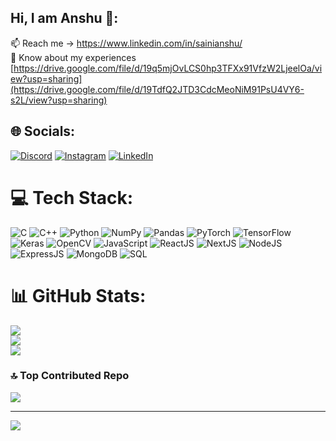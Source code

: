 ## Hi, I am Anshu 👋:
 
 📫 Reach me -> https://www.linkedin.com/in/sainianshu/<br> 
 📄 Know about my experiences [https://drive.google.com/file/d/19q5mjOvLCS0hp3TFXx91VfzW2LjeelOa/view?usp=sharing](https://drive.google.com/file/d/19TdfQ2JTD3CdcMeoNiM91PsU4VY6-s2L/view?usp=sharing)<br>
  

## 🌐 Socials:
[![Discord](https://img.shields.io/badge/Discord-%237289DA.svg?logo=discord&logoColor=white)](https://discord.gg/anshu1421) [![Instagram](https://img.shields.io/badge/Instagram-%23E4405F.svg?logo=Instagram&logoColor=white)](https://instagram.com/_0anshu1_) [![LinkedIn](https://img.shields.io/badge/LinkedIn-%230077B5.svg?logo=linkedin&logoColor=white)](https://linkedin.com/in/sainianshu)

# 💻 Tech Stack:
![C](https://img.shields.io/badge/c-%2300599C.svg?style=for-the-badge&logo=c&logoColor=white)
![C++](https://img.shields.io/badge/c++-%2300599C.svg?style=for-the-badge&logo=c%2B%2B&logoColor=white)
![Python](https://img.shields.io/badge/python-3670A0?style=for-the-badge&logo=python&logoColor=ffdd54)
![NumPy](https://img.shields.io/badge/numpy-%23013243.svg?style=for-the-badge&logo=numpy&logoColor=white)
![Pandas](https://img.shields.io/badge/pandas-%23150458.svg?style=for-the-badge&logo=pandas&logoColor=white)
![PyTorch](https://img.shields.io/badge/PyTorch-%23EE4C2C.svg?style=for-the-badge&logo=PyTorch&logoColor=white)
![TensorFlow](https://img.shields.io/badge/TensorFlow-%23FF6F00.svg?style=for-the-badge&logo=TensorFlow&logoColor=white)
![Keras](https://img.shields.io/badge/Keras-%23D00000.svg?style=for-the-badge&logo=Keras&logoColor=white)
![OpenCV](https://img.shields.io/badge/OpenCV-%23white.svg?style=for-the-badge&logo=opencv&logoColor=black)
![JavaScript](https://img.shields.io/badge/javascript-%23f7df1e.svg?style=for-the-badge&logo=javascript&logoColor=black)
![ReactJS](https://img.shields.io/badge/react-%2320232a.svg?style=for-the-badge&logo=react&logoColor=%2361DAFB)
![NextJS](https://img.shields.io/badge/next.js-black?style=for-the-badge&logo=next.js&logoColor=white)
![NodeJS](https://img.shields.io/badge/node.js-%2343853D.svg?style=for-the-badge&logo=node.js&logoColor=white)
![ExpressJS](https://img.shields.io/badge/express.js-%23404d59.svg?style=for-the-badge&logo=express&logoColor=%2361DAFB)
![MongoDB](https://img.shields.io/badge/mongodb-%2347A248.svg?style=for-the-badge&logo=mongodb&logoColor=white)
![SQL](https://img.shields.io/badge/sql-%2307405e.svg?style=for-the-badge&logo=sqlite&logoColor=white)

# 📊 GitHub Stats:
![](https://github-readme-stats.vercel.app/api?username=0Anshu1&theme=merko&hide_border=false&include_all_commits=false&count_private=false)<br/>
![](https://github-readme-streak-stats.herokuapp.com/?user=0Anshu1&theme=merko&hide_border=false)<br/>
![](https://github-readme-stats.vercel.app/api/top-langs/?username=0Anshu1&theme=merko&hide_border=false&include_all_commits=false&count_private=false&layout=compact)

### 🔝 Top Contributed Repo
![](https://github-contributor-stats.vercel.app/api?username=0Anshu1&limit=5&theme=dark&combine_all_yearly_contributions=true)

---
[![](https://visitcount.itsvg.in/api?id=0Anshu1&icon=8&color=0)](https://visitcount.itsvg.in)

<!-- Proudly created with GPRM ( https://gprm.itsvg.in ) -->
